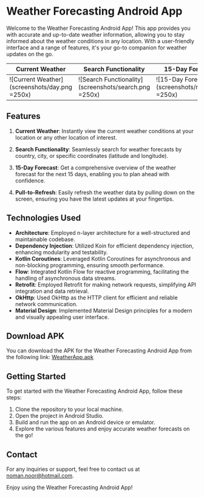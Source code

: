 # Weather Forecasting Android App

Welcome to the Weather Forecasting Android App! This app provides you with accurate and up-to-date weather information, allowing you to stay informed about the weather conditions in any location. With a user-friendly interface and a range of features, it's your go-to companion for weather updates on the go.

| Current Weather | Search Functionality | 15-Day Forecast |
| --- | --- | --- |
| ![Current Weather](screenshots/day.png =250x) | ![Search Functionality](screenshots/search.png =250x) | ![15-Day Forecast](screenshots/night.png =250x) |



## Features

1. **Current Weather**: Instantly view the current weather conditions at your location or any other location of interest.

2. **Search Functionality**: Seamlessly search for weather forecasts by country, city, or specific coordinates (latitude and longitude).

3. **15-Day Forecast**: Get a comprehensive overview of the weather forecast for the next 15 days, enabling you to plan ahead with confidence.

4. **Pull-to-Refresh**: Easily refresh the weather data by pulling down on the screen, ensuring you have the latest updates at your fingertips.

## Technologies Used

- **Architecture**: Employed n-layer architecture for a well-structured and maintainable codebase.
- **Dependency Injection**: Utilized Koin for efficient dependency injection, enhancing modularity and testability.
- **Kotlin Coroutines**: Leveraged Kotlin Coroutines for asynchronous and non-blocking programming, ensuring smooth performance.
- **Flow**: Integrated Kotlin Flow for reactive programming, facilitating the handling of asynchronous data streams.
- **Retrofit**: Employed Retrofit for making network requests, simplifying API integration and data retrieval.
- **OkHttp**: Used OkHttp as the HTTP client for efficient and reliable network communication.
- **Material Design**: Implemented Material Design principles for a modern and visually appealing user interface.

## Download APK

You can download the APK for the Weather Forecasting Android App from the following link: [WeatherApp.apk](https://drive.google.com/file/d/1fRV6Cm9-ZML-EwYdSHMDCuQ2VtCoXJvN/view?usp=sharing)

## Getting Started

To get started with the Weather Forecasting Android App, follow these steps:

1. Clone the repository to your local machine.
2. Open the project in Android Studio.
3. Build and run the app on an Android device or emulator.
4. Explore the various features and enjoy accurate weather forecasts on the go!



## Contact

For any inquiries or support, feel free to contact us at noman.noor@hotmail.com.

Enjoy using the Weather Forecasting Android App!
